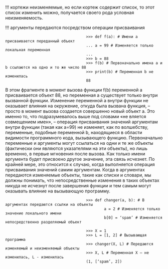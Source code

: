 !!! кортежи неизменяемые, но если кортеж содержит список, то этот список изменить можно,
    получается своего рода условная неизменяемость.

!!! аргументы передаются посредством операции присваивания

                                        >>> def f(a): # Имени a присваивается переданный объект
                                        ... a = 99 # Изменяется только локальная переменная
                                        ...
                                        >>> b = 88
                                        >>> f(b) # Первоначально имена a и b ссылаются на одно и то же число 88
                                        >>> print(b) # Переменная b не изменилась
                                        88

В этом фрагменте в момент вызова функции f(b) переменной a присваивается объект 88, но переменная a существует только внутри вызванной функции. Изменение переменной a внутри функции не оказывает влияния на окружение, откуда была вызвана функция, – просто в момент вызова создается совершенно новый объект a. Это именно то, что подразумевалось выше под словами «не вляется совмещением имен», – операция присваивания значений аргументам внутри функции (такая как a=99) не изменяет, как по волшебству, переменные, подобные переменной b, находящиеся в области видимости программного кода, вызывающего функцию. Первоначально переменные и аргументы могут ссылаться на одни и те же объекты (фактически они являются указателями на эти объекты), но лишь временно, в первые мгновения после вызова. Как только имени аргумента будет присвоено другое значение, эта связь исчезнет. По крайней мере, это относится к случаю, когда выполняется операция присваивания значений самим аргументам. Когда в аргументах передаются изменяемые объекты, такие как списки и словари, мы должны понимать, что непосредственные изменения в таких объектах никуда не исчезнут после завершения функции и тем самым могут оказывать влияние на вызывающую программу.

                                        >>> def changer(a, b): # В аргументах передаются ссылки на объекты
                                                a = 2 # Изменяется только значение локального имени
                                                b[0] = ‘spam’ # Изменяется непосредственно разделяемый объект
        
                                        >>> X = 1
                                        >>> L = [1, 2] # Вызывающая программа
                                        >>> changer(X, L) # Передаются изменяемый и неизменяемый объекты
                                        >>> X, L # Переменная X – не изменилась, L - изменилась
                                        (1, [‘spam’, 2])

